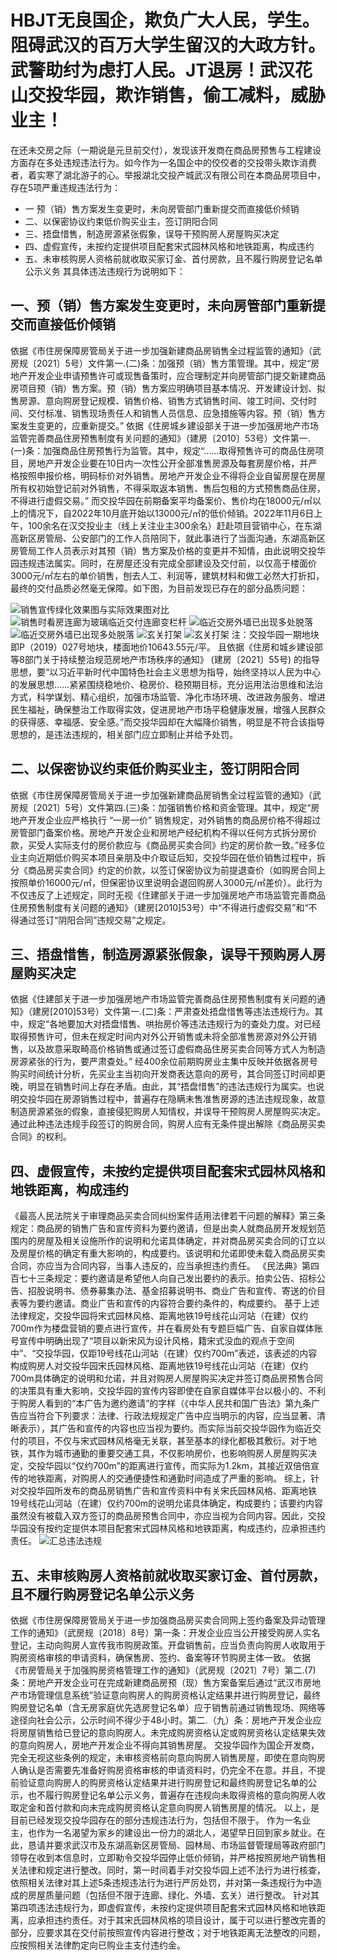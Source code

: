 # HBJT无良国企，欺负广大人民，学生。阻碍武汉的百万大学生留汉的大政方针。武警助纣为虑打人民。JT退房！武汉花山交投华园，欺诈销售，偷工减料，威胁业主！
在还未交房之际（一期说是元旦前交付），发现该开发商在商品房预售与工程建设方面存在多处违规违法行为。如今作为一名国企中的佼佼者的交投带头欺诈消费者，着实寒了湖北游子的心。举报湖北交投产城武汉有限公司在本商品房项目中，存在5项严重违规违法行为：
* 一 预（销）售方案发生变更时，未向房管部门重新提交而直接低价倾销
* 二、以保密协议约束低价购买业主，签订阴阳合同
* 三、捂盘惜售，制造房源紧张假象，误导干预购房人房屋购买决定
* 四、虚假宣传，未按约定提供项目配套宋式园林风格和地铁距离，构成违约
* 五、未审核购房人资格前就收取买家订金、首付房款，且不履行购房登记名单公示义务
其具体违法违规行为说明如下：
## 一、预（销）售方案发生变更时，未向房管部门重新提交而直接低价倾销
依据《市住房保障房管局关于进一步加强新建商品房销售全过程监管的通知》（武房规〔2021〕5号）文件第一.(二)条：加强预（销）售方策管理。其中，规定“房地产开发企业申请预售许可或现售备策时，应合理制定并向房管部门提交新建商品房项目预（销）售方案。预（销）售方案应明确项目基本情况、开发建设计划、拟售房源、意向购房登记规模、销售价格、销售方式销售时间、竣工时间、交付时间、交付标准、销售现场责任人和销售人员信息、应急措施等内容。预（销）售方案发生变更的，应重新提交。”
依据《住房城乡建设部关于进一步加强房地产市场监管完善商品住房预售制度有关问题的通知》（建房〔2010〕53号）文件第一.(一)条：加强商品住房预售行为监管。其中，规定“……取得预售许可的商品住房项目，房地产开发企业要在10日内一次性公开全部准售房源及每套房屋价格，并严格按照申报价格，明码标价对外销售。房地产开发企业不得将企业自留房屋在房屋所有权初始登记前对外销售，不得采取返本销售、售后包租的方式预售商品住房，不得进行虚假交易。”
而交投华园在前期备案平均备案价、售价均在18000元/㎡以上的情况下，自2022年10月底开始以13000元/㎡的低价倾销。2022年11月6日上午，100余名在汉交投业主（线上关注业主300余名）赶赴项目营销中心，在东湖高新区房管局、公安部门的工作人员陪同下，就此事进行了当面沟通，东湖高新区房管局工作人员表示对其预（销）售方案及价格的变更并不知情，由此说明交投华园违规违法属实。同时，在房屋还没有完成全部建设及交付前，以仅高于楼面价3000元/㎡左右的单价销售，刨去人工、利润等，建筑材料和做工必然大打折扣，最终的交付品质必然毫无保障。如下图，为目前发现已存在的部分品质问题：

![销售宣传绿化效果图与实际效果图对比](https://github.com/firewolffff/HBJT/blob/main/%E7%BB%BF%E5%8C%96.jpg)	
![销售时看房连廊为玻璃临近交付连廊变栏杆](https://github.com/firewolffff/HBJT/blob/main/lianlang.jpg)
![临近交房外墙已出现多处脱落](https://github.com/firewolffff/HBJT/blob/main/141668999082_.pic.jpg)
![临近交房外墙已出现多处脱落](https://github.com/firewolffff/HBJT/blob/main/121668999081_.pic.jpg)
![玄关打架](https://github.com/firewolffff/HBJT/blob/main/xuanguang1.jpg)
![玄关打架](https://github.com/firewolffff/HBJT/blob/main/xuanguang2.jpg)
注：交投华园一期地块即P（2019）027号地块，楼面地价10643.55元/平。
且依据《住房和城乡建设部等8部门关于持续整治规范房地产市场秩序的通知》 (建房〔2021〕55号) 的指导思想，要“以习近平新时代中国特色社会主义思想为指导，始终坚持以人民为中心的发展思想……紧紧围绕稳地价、稳房价、稳预期目标，充分运用法治思维和法治方式，科学谋划、精心组织，加强市场监管、净化市场环境、改进政务服务、增进民生福祉，确保整治工作取得实效，促进房地产市场平稳健康发展，增强人民群众的获得感、幸福感、安全感。”而交投华园却在大幅降价销售，明显是不符合该指导思想的，是违法违规的，相关部门应立即制止并给予处罚。
## 二、以保密协议约束低价购买业主，签订阴阳合同
依据《市住房保障房管局关于进一步加强新建商品房销售全过程监管的通知》（武房规〔2021〕5号）文件第四.(三)条：加强销售价格和资金管理。其中，规定“房地产开发企业应严格执行 “一房一价” 销售规定，对外销售的商品房价格不得超过房管部门备案价格。房地产开发企业和房地产经纪机构不得以任何方式拆分房价款，买受人实际支付的房价款应与《商品房买卖合同》约定的房价款一致。”经多位业主向近期低价购买本项目亲朋及中介取证后知，交投华园在低价销售过程中，拆分《商品房买卖合同》约定的价款，以签订保密协议为前提退查价（如购房合同上按照单价16000元/㎡，但保密协议里说明会退回购房人3000元/㎡差价）。此行为不仅违反了上述规定，同时无视《住建部关于进一步加强房地产市场监管完善商品住房预售制度有关问题的通知》（建房[2010]53号）中“不得进行虚假交易”和“不得通过签订“阴阳合同”违规交易”之规定。
## 三、捂盘惜售，制造房源紧张假象，误导干预购房人房屋购买决定
依据《住建部关于进一步加强房地产市场监管完善商品住房预售制度有关问题的通知》（建房[2010]53号）文件第一.(二)条：严肃查处捂盘惜售等违法违规行为。其中，规定“各地要加大对捂盘惜售、哄抬房价等违法违规行为的查处力度。对已经取得预售许可，但未在规定时间内对外公开销售或未将全部准售房源对外公开销售，以及故意采取畸高价格销售或通过签订虚假商品住房买卖合同等方式人为制造房源紧张的行为，要严肃查处。”
经400余位前期购房业主集中反映并依据各房号购买时间统计分析，先买业主当初向开发商表达意向的房号，其合同签订时间却更晚，明显在销售时间上存在矛盾。由此，其“捂盘惜售”的违法违规行为属实。也说明交投华园在房源销售过程中，普遍存在隐瞒未售准售房源的违法违规现象，故意制造房源紧张的假象，直接侵犯购房人知情权，并误导干预购房人房屋购买决定。通过此种违法违规手段签订的购房合同，购房人应有无条件提出解除《商品房买卖合同》的权利。
## 四、虚假宣传，未按约定提供项目配套宋式园林风格和地铁距离，构成违约
《最高人民法院关于审理商品买卖合同纠纷案件适用法律若干问题的解释》第三条规定：商品房的销售广告和宣传资料为要约邀请，但是出卖人就商品房开发规划范围内的房屋及相关设施所作的说明和允诺具体确定，并对商品房买卖合同的订立以及房屋价格的确定有重大影响的，构成要约。该说明和允诺即使未载入商品房买卖合同，亦应当为合同内容，当事人违反的，应当承担违约责任。
《民法典》第四百七十三条规定：要约邀请是希望他人向自己发出要约的表示。拍卖公告、招标公告、招股说明书、债券募集办法、基金招募说明书、商业广告和宣传、寄送的价目表等为要约邀请。商业广告和宣传的内容符合要约条件的，构成要约。
基于上述法律规定，交投华园将宋式园林风格、距离地铁19号线花山河站（在建）仅约700m作为楼盘营销的要点进行宣传，并在看房处有专题巨幅广告、自家自媒体账号宣传中明确出现了“项目以新宋风为设计风格，籍宋式没血的观点于空间中”、“交投华园，仅距19号线花山河站（在建）仅约700m”表述，该表述的内容构成购房人对交投华园宋氏园林风格、距离地铁19号线花山河站（在建）仅约700m具体确定的说明和允诺，并且对购房人房屋购买决定并签订商品房预售合同的决策具有重大影响，交投华园的宣传内容即使在自家自媒体平台以极小的、不利于购房人看到的“本广告为邀约邀请”的字样（《中华人民共和国广告法》第九条广告应当符合下列要求：法律、行政法规规定广告中应当明示的内容，应当显著、清晰表示），其广告和宣传的内容也应当视为要约。而实际当前交投华园作为临近交付的项目，不仅与宋式园林风格毫无关联，甚至基本的绿化都极其敷衍。对于地铁，其作为城市通勤的重要交通工具，不仅影响房价，也影响购房人房屋购买决定，交投华园以“仅约700m”的距离进行宣传，而实际为1.2km，其接近双倍倍宣传的地铁距离，对购房人的交通便捷性和通勤时间造成了严重的影响。
综上，针对交投华园所发布的商品房销售广告和宣传资料中有关宋氏园林风格、距离地铁19号线花山河站（在建）仅约700m的说明允诺具体确定，构成要约；该要约内容虽然没有被载入双方签订的商品房预售合同中，亦应当视为合同内容。因此，交投华园没有按约定提供本项目配套宋式园林风格和地铁距离，构成违约，应承担违约责任。
![汇总违法违规](https://github.com/firewolffff/HBJT/blob/main/21668998646_.pic.jpg)
## 五、未审核购房人资格前就收取买家订金、首付房款，且不履行购房登记名单公示义务
依据《市住房保障房管局关于进一步加强商品房买卖合同网上签约备案及异动管理工作的通知》（武房规〔2018〕8号）第一条：开发企业应当公开接受购房人实名登记，主动向购房人宣传我市购房政策。开盘销售前，应当负责向购房人收取用于购房资格审核的申请资料，确保售房、签约、备案等环节购房主体一致。
依据《市房管局关于加强购房资格管理工作的通知》（武房规〔2021〕7号）第二.(7)条：房地产开发企业可在完成新建商品房预（现）售方案备案后通过“武汉市房地产市场管理信息系统”验证意向购房人的购房资格认定结果并进行购房登记，最终购房登记名单（含无房家庭优先选房登记名单）应于销售前通过销售现场、网络等途径向社会公示，公示时间不得少于48小时。第二.（九）条：房地产开发企业应将房屋销售给已登记的意向购房人。未完成购房资格认定或购房资格认定结果失效的意向购房人，房地产开发企业不得向其销售房屋。
交投华园作为国企开发商，完全无视这些条例的规定，未审核资格前向意向购房人销售房屋，即使在意向购房人确认是否需要先准备好购房资格审核的申请资料时，仍完全不在意。并且，不提前验证意向购房人的购房资格认定结果并进行购房登记和最终购房登记名单的公示，也不履行购房登记名单公示义务，普遍存在违规向未取得资格的意向购房人收取定金和首付款和向未完成购房资格认定意向购房人销售房屋的情况。
以上，是目前已经发现交投华园存在的部分违规违法行为，包括但不限于。
作为一名业主，也作为一名渴望为家乡的建设出一份力的湖北人，渴望早日回到家乡就业。在此，恳请并要求武汉市及东湖高新区房管局、园林局、市场监督管理局等政府部门领导在收到本信息时，立即勒令交投华园停止低价倾销，并严格按照房地产销售相关法律和规定进行整改。同时，第一时间着手对交投华园上述不法行为进行核查，依照相关法律对其上述5条违规违法行为进行严厉处罚，并对第一条违规行为中造成的房屋质量问题（包括但不限于连廊、绿化、外墙、玄关）进行整改。
针对其第四项违法违规行为，即虚假宣传，未按约定提供项目配套宋式园林风格和地铁距离，应承担违约责任。对于其宋氏园林风格的项目设计，属于可以进行整改完善的部分，应要求其在交付前按照宣传内容进行整改；对于地铁距离无法整改的问题，应按照相关法律酌定向已购业主支付违约金。

